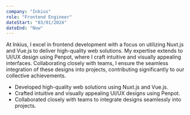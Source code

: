 ```yaml
---
company: "Inkius"
role: "Frontend Engineer"
dateStart: "03/01/2024"
dateEnd: "Now"
---
```


At Inkius, I excel in frontend development with a focus on utilizing Nuxt.js and Vue.js to deliver high-quality web solutions. My expertise extends to UI/UX design using Penpot, where I craft intuitive and visually appealing interfaces. Collaborating closely with teams, I ensure the seamless integration of these designs into projects, contributing significantly to our collective achievements.

- Developed high-quality web solutions using Nuxt.js and Vue.js.
- Crafted intuitive and visually appealing UI/UX designs using Penpot.
- Collaborated closely with teams to integrate designs seamlessly into projects.

